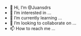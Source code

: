 - 👋 Hi, I’m @Juansdrs
- 👀 I’m interested in ...
- 🌱 I’m currently learning ...
- 💞️ I’m looking to collaborate on ...
- 📫 How to reach me ...

<!---
Juansdrs/Juansdrs is a ✨ special ✨ repository because its `README.md` (this file) appears on your GitHub profile.
You can click the Preview link to take a look at your changes.
--->
